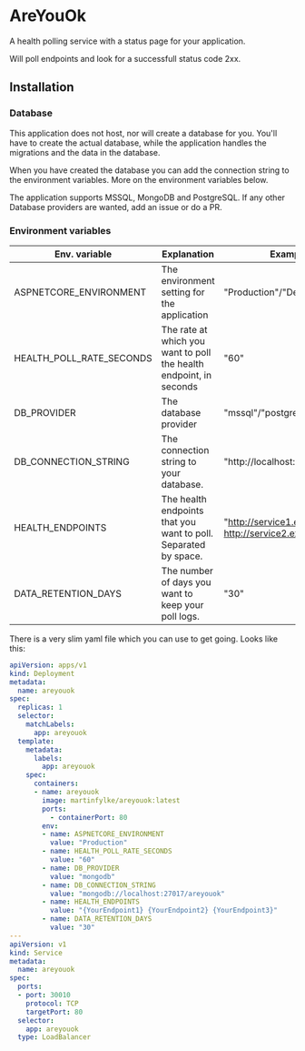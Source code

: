 # AreYouOk
A health polling service with a status page for your application.

Will poll endpoints and look for a successfull status code 2xx.

## Installation

### Database
This application does not host, nor will create a database for you.
You'll have to create the actual database, while the application handles the migrations and the data in the database.

When you have created the database you can add the connection string to the environment variables. More on the environment variables below.

The application supports MSSQL, MongoDB and PostgreSQL. If any other Database providers are wanted, add an issue or do a PR.

### Environment variables
| Env. variable | Explanation | Example value |
|---|---|---|
|ASPNETCORE_ENVIRONMENT|The environment setting for the application|"Production"/"Development"|
|HEALTH_POLL_RATE_SECONDS| The rate at which you want to poll the health endpoint, in seconds| "60"|
|DB_PROVIDER|The database provider| "mssql"/"postgres"/"mongodb"|
|DB_CONNECTION_STRING| The connection string to your database.| "http://localhost:2017/areyouok"|
|HEALTH_ENDPOINTS| The health endpoints that you want to poll. Separated by space. | "http://service1.example.com/health http://service2.example.com/health" |
|DATA_RETENTION_DAYS| The number of days you want to keep your poll logs. | "30"|

There is a very slim yaml file which you can use to get going. Looks like this:

```yaml
apiVersion: apps/v1
kind: Deployment
metadata:
  name: areyouok
spec:
  replicas: 1
  selector:
    matchLabels:
      app: areyouok
  template:
    metadata:
      labels:
        app: areyouok
    spec:
      containers:
      - name: areyouok
        image: martinfylke/areyouok:latest
        ports:
          - containerPort: 80
        env:
        - name: ASPNETCORE_ENVIRONMENT
          value: "Production"
        - name: HEALTH_POLL_RATE_SECONDS
          value: "60"
        - name: DB_PROVIDER
          value: "mongodb"
        - name: DB_CONNECTION_STRING
          value: "mongodb://localhost:27017/areyouok"
        - name: HEALTH_ENDPOINTS
          value: "{YourEndpoint1} {YourEndpoint2} {YourEndpoint3}"
        - name: DATA_RETENTION_DAYS
          value: "30"
---
apiVersion: v1
kind: Service
metadata:
  name: areyouok
spec:
  ports:
  - port: 30010
    protocol: TCP
    targetPort: 80
  selector:
    app: areyouok
  type: LoadBalancer
```
